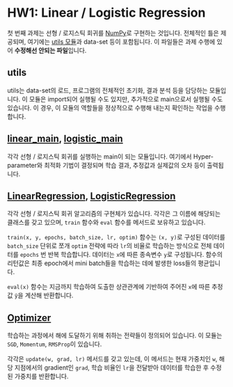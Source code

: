 # HW1: Linear / Logistic Regression

첫 번째 과제는 선형 / 로지스틱 회귀를 [NumPy](http://www.numpy.org/)로 구현하는 것입니다. 전체적인 틀은 제공되며, 여기에는 [utils 모듈](utils.py)과 data-set 등이 포함됩니다. 이 파일들은 과제 수행에 있어 **수정해선 안되는 파일**입니다.

## utils

utils는 data-set의 로드, 프로그램의 전체적인 초기화, 결과 분석 등을 담당하는 모듈입니다. 이 모듈은 import되어 실행될 수도 있지만, 추가적으로 main으로서 실행될 수도 있습니다. 이 경우, 이 모듈의 역할들을 정상적으로 수행해 내는지 확인하는 작업을 수행합니다.

## [linear_main](linear_main.py), [logistic_main](logistic_main.py)

각각 선형 / 로지스틱 회귀를 실행하는 main이 되는 모듈입니다. 여기에서 Hyper-parameter와 최적화 기법이 결정되며 학습 결과, 추정값과 실제값의 오차 등이 출력됩니다.

## [LinearRegression](models/LinearRegression.py), [LogisticRegression](models/LogisticRegression.py)

각각 선형 / 로지스틱 회귀 알고리즘의 구현체가 있습니다. 각각은 그 이름에 해당되는 클래스를 갖고 있으며, `train` 함수와 `eval` 함수를 메서드로 보유하고 있습니다.

`train(x, y, epochs, batch_size, lr, optim)` 함수는 `(x, y)`로 구성된 데이터를 `batch_size` 단위로 쪼개 `optim` 전략에 따라 `lr`의 비율로 학습하는 방식으로 전체 데이터를 `epochs` 번 반복 학습합니다. 데이터는 `x`에 따른 종속변수 `y`로 구성됩니다. 함수의 리턴값은 최종 epoch에서 mini batch들을 학습하는 데에 발생한 loss들의 평균입니다.

`eval(x)` 함수는 지금까지 학습하여 도출한 상관관계에 기반하여 주어진 `x`에 따른 추정값 `ŷ`을 계산해 반환합니다.

## [Optimizer](optim/Optimizer.py)

학습하는 과정에서 해에 도달하기 위해 취하는 전략들이 정의되어 있습니다. 이 모듈는 `SGD`, `Momentum`, `RMSProp`이 있습니다.

각각은 `update(w, grad, lr)` 메서드를 갖고 있는데, 이 메서드는 현재 가중치인 `w`, 해당 지점에서의 gradient인 `grad`, 학습 비율인 `lr`을 전달받아 데이터를 학습한 후 수정된 가중치를 반환합니다.